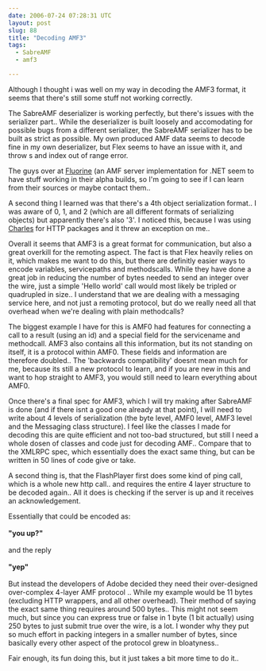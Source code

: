 ```yaml
---
date: 2006-07-24 07:28:31 UTC
layout: post
slug: 88
title: "Decoding AMF3"
tags:
  - SabreAMF
  - amf3

---
```

<p>
Although I thought i was well on my way in decoding the AMF3 format, it seems that there's still some stuff not working correctly.
</p>

<p>The SabreAMF deserializer is working perfectly, but there's issues with the serializer part.. While the deserializer is built loosely and accomodating for possible bugs from a different serializer, the SabreAMF serializer has to be built as strict as possible. My own produced AMF data seems to decode fine in my own deserializer, but Flex seems to have an issue with it, and throw s and index out of range error.</p>

<p>The guys over at <a href="http://fluorine.thesilentgroup.com/">Fluorine</a> (an AMF server implementation for .NET</a> seem to have stuff working in their alpha builds, so I'm going to see if I can learn from their sources or maybe contact them..</a></p>

<p>A second thing I learned was that there's a 4th object serialization format.. I was aware of 0, 1, and 2 (which are all different formats of serializing objects) but apparently there's also '3'. I noticed this, because I was using <a href="http://www.xk72.com/charles/">Charles</a> for HTTP packages and it threw an exception on me..</p>

<p>Overall it seems that AMF3 is a great format for communication, but also a great overkill for the remoting aspect. The fact is that Flex heavily relies on it, which makes me want to do this, but there are definitly easier ways to encode variables, servicepaths and methodscalls. While they have done a great job in reducing the number of bytes needed to send an integer over the wire, just a simple 'Hello world' call would most likely be tripled or quadrupled in size.. I understand that we are dealing with a messaging service here, and not just a remoting protocol, but do we really need all that overhead when we're dealing with plain methodcalls?</p>

<p>The biggest example I have for this is AMF0 had features for connecting a call to a result (using an id) and a special field for the servicename and methodcall. AMF3 also contains all this information, but its not standing on itself, it is a protocol within AMF0. These fields and information are therefore doubled.. The 'backwards compatibility' doesnt mean much for me, because its still a new protocol to learn, and if you are new in this and want to hop straight to AMF3, you would still need to learn everything about AMF0.</p>

<p>Once there's a final spec for AMF3, which I will try making after SabreAMF is done (and if there isnt a good one already at that point), I will need to write about 4 levels of serialization (the byte level, AMF0 level, AMF3 level and the Messaging class structure). I feel like the classes I made for decoding this are quite efficient and not too-bad structured, but still I need a whole dosen of classes and code just for decoding AMF.. Compare that to the XMLRPC spec, which essentially does the exact same thing, but can be written in 50 lines of code give or take.</p>

<p>A second thing is, that the FlashPlayer first does some kind of ping call, which is a whole new http call.. and requires the entire 4 layer structure to be decoded again.. All it does is checking if the server is up and it receives an acknowledgement.</p>

<p>Essentially that could be encoded as:<br />
<br />
<b>"you up?"</b><br />
<br />
and the reply<br />
<br />
<b>"yep"</b><br />
<br />
But instead the developers of Adobe decided they need their over-designed over-complex 4-layer AMF protocol .. While my example would be 11 bytes (excluding HTTP wrappers, and all other overhead). Their method of saying the exact same thing requires around 500 bytes.. This might not seem much, but since you can express true or false in 1 byte (1 bit actually) using 250 bytes to just submit true over the wire, is a lot. I wonder why they put so much effort in packing integers in a smaller number of bytes, since basically every other aspect of the protocol grew in bloatyness..</p>


<p>Fair enough, its fun doing this, but it just takes a bit more time to do it..</p>

